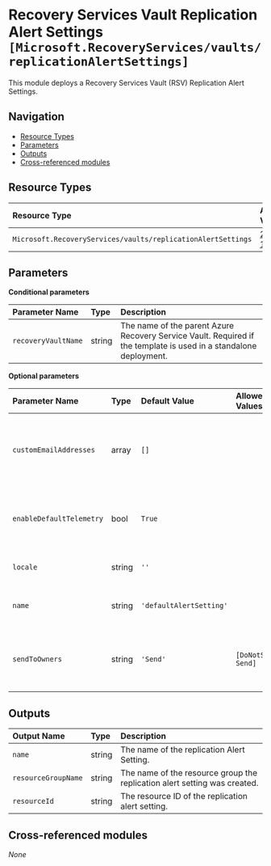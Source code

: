 # Recovery Services Vault Replication Alert Settings `[Microsoft.RecoveryServices/vaults/replicationAlertSettings]`

This module deploys a Recovery Services Vault (RSV) Replication Alert Settings.

## Navigation

- [Resource Types](#Resource-Types)
- [Parameters](#Parameters)
- [Outputs](#Outputs)
- [Cross-referenced modules](#Cross-referenced-modules)

## Resource Types

| Resource Type | API Version |
| :-- | :-- |
| `Microsoft.RecoveryServices/vaults/replicationAlertSettings` | [2022-10-01](https://learn.microsoft.com/en-us/azure/templates/Microsoft.RecoveryServices/2022-10-01/vaults/replicationAlertSettings) |

## Parameters

**Conditional parameters**

| Parameter Name | Type | Description |
| :-- | :-- | :-- |
| `recoveryVaultName` | string | The name of the parent Azure Recovery Service Vault. Required if the template is used in a standalone deployment. |

**Optional parameters**

| Parameter Name | Type | Default Value | Allowed Values | Description |
| :-- | :-- | :-- | :-- | :-- |
| `customEmailAddresses` | array | `[]` |  | Comma separated list of custom email address for sending alert emails. |
| `enableDefaultTelemetry` | bool | `True` |  | Enable telemetry via a Globally Unique Identifier (GUID). |
| `locale` | string | `''` |  | The locale for the email notification. |
| `name` | string | `'defaultAlertSetting'` |  | The name of the replication Alert Setting. |
| `sendToOwners` | string | `'Send'` | `[DoNotSend, Send]` | The value indicating whether to send email to subscription administrator. |


## Outputs

| Output Name | Type | Description |
| :-- | :-- | :-- |
| `name` | string | The name of the replication Alert Setting. |
| `resourceGroupName` | string | The name of the resource group the replication alert setting was created. |
| `resourceId` | string | The resource ID of the replication alert setting. |

## Cross-referenced modules

_None_
